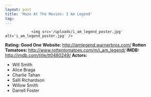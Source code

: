 ```yaml
---
layout: post
title: 'Maze At The Movies: I Am Legend'
tag: 
---
```



                <img src='/uploads/i_am_legend_poster.jpg' alt='i_am_legend_poster.jpg' />
<p><strong>Rating: Good One</strong>
<strong>Website: </strong><a href="http://iamlegend.warnerbros.com/"><a href="http://iamlegend.warnerbros.com/">http://iamlegend.warnerbros.com/</a></a>
<strong>Rotten Tomatoes: </strong><a href="http://www.rottentomatoes.com/m/i_am_legend/"><a href="http://www.rottentomatoes.com/m/i_am_legend/">http://www.rottentomatoes.com/m/i_am_legend/</a></a>
<strong>IMDB: </strong><a href="http://imdb.com/title/tt0480249/"><a href="http://imdb.com/title/tt0480249/">http://imdb.com/title/tt0480249/</a></a>
<strong>Actors: </strong></p>
<ul>
<li>Will Smith</li>
<li>Alice Braga</li>
<li>Charlie Tahan</li>
<li>Salli Richardson</li>
<li>Willow Smith</li>
<li>Darrell Foster</li>
</ul>
            
